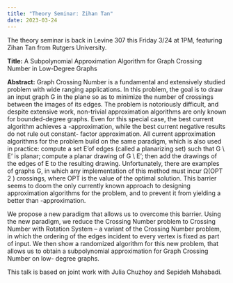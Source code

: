 ```yaml
---
title: "Theory Seminar: Zihan Tan"
date: 2023-03-24
---
```


The theory seminar is back in Levine 307 this Friday 3/24 at 1PM, featuring Zihan Tan from Rutgers University.

**Title:** A Subpolynomial Approximation Algorithm for Graph Crossing Number in Low-Degree
Graphs

**Abstract:** Graph Crossing Number is a fundamental and extensively studied problem with
wide ranging applications. In this problem, the goal is to draw an input graph G in the plane
so as to minimize the number of crossings between the images of its edges. The problem is
notoriously difficult, and despite extensive work, non-trivial approximation algorithms are only
known for bounded-degree graphs. Even for this special case, the best current algorithm
achieves a -approximation, while the best current negative results do not rule out constant-
factor approximation. All current approximation algorithms for the problem build on the same
paradigm, which is also used in practice: compute a set E’of edges (called a planarizing set)
such that G \ E’ is planar; compute a planar drawing of G \ E’; then add the drawings of the
edges of E to the resulting drawing. Unfortunately, there are examples of graphs G, in which
any implementation of this method must incur Ω(OPT 2 ) crossings, where OPT is the value of
the optimal solution. This barrier seems to doom the only currently known approach to
designing approximation algorithms for the problem, and to prevent it from yielding a better
than -approximation.

We propose a new paradigm that allows us to overcome this barrier. Using the new paradigm,
we reduce the Crossing Number problem to Crossing Number with Rotation System – a
variant of the Crossing Number problem, in which the ordering of the edges incident to every
vertex is fixed as part of input. We then show a randomized algorithm for this new problem,
that allows us to obtain a subpolynomial approximation for Graph Crossing Number on low-
degree graphs.

This talk is based on joint work with Julia Chuzhoy and Sepideh Mahabadi.
